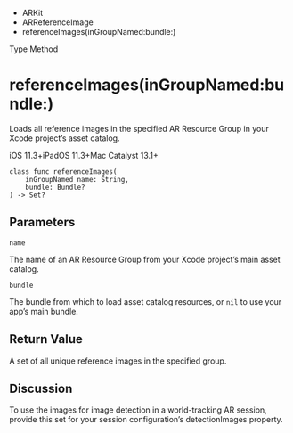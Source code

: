 

- ARKit
- ARReferenceImage
-  referenceImages(inGroupNamed:bundle:) 

Type Method

# referenceImages(inGroupNamed:bundle:)

Loads all reference images in the specified AR Resource Group in your Xcode project’s asset catalog.

iOS 11.3+iPadOS 11.3+Mac Catalyst 13.1+

``` source
class func referenceImages(
    inGroupNamed name: String,
    bundle: Bundle?
) -> Set?
```

## Parameters 

`name`  

The name of an AR Resource Group from your Xcode project’s main asset catalog.

`bundle`  

The bundle from which to load asset catalog resources, or `nil` to use your app’s main bundle.

## Return Value

A set of all unique reference images in the specified group.

## Discussion

To use the images for image detection in a world-tracking AR session, provide this set for your session configuration’s detectionImages property.

